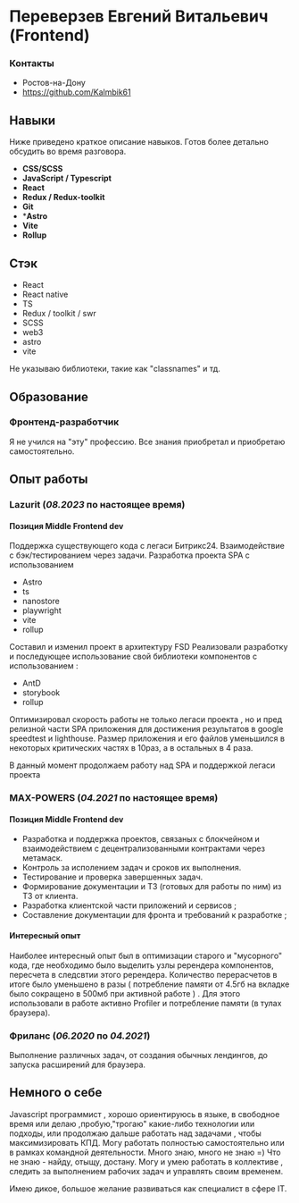 # Переверзев Евгений Витальевич (Frontend)

### Контакты
- Ростов-на-Дону
- https://github.com/Kalmbik61

## Навыки

Ниже приведено краткое описание навыков. Готов более детально обсудить во время разговора.

- **CSS/SCSS**
- **JavaScript / Typescript**
- **React**
- **Redux / Redux-toolkit**
- **Git**
- ***Astro**
- **Vite**
- **Rollup**

## Стэк

- React
- React native
- TS
- Redux / toolkit / swr
- SCSS
- web3
- astro
- vite

Не указываю библиотеки, такие как "classnames" и тд.

## Образование

### Фронтенд-разработчик
Я не учился на "эту" профессию. Все знания приобретал и приобретаю самостоятельно.

## Опыт работы

### Lazurit  (*08.2023* по настоящее время)
[website]: https://lazurit.com/

#### Позиция Middle Frontend dev

Поддержка существующего кода с легаси Битрикс24.
Взаимодействие с бэк/тестированием через задачи.
Разработка проекта SPA с использованием
- Astro
- ts
- nanostore
- playwright
- vite
- rollup

Составил и изменил проект в архитектуру FSD
Реализовали разработку и последующее использование свой библиотеки компонентов с использованием :
- AntD
- storybook
- rollup

Оптимизировал скорость работы не только легаси проекта , но и пред релизной части SPA приложения для достижения результатов в google speedtest и lighthouse.
Размер приложения и его файлов уменьшился в некоторых критических частях в 10раз, а в остальных в 4 раза.

В данный момент продолжаем работу над SPA и поддержкой легаси проекта

### MAX-POWERS  (*04.2021* по настоящее время)
[website]: https://maxpowers.info/

#### Позиция Middle Frontend dev

- Разработка и поддержка проектов, связаных с блокчейном и взаимодействием с децентрализованными контрактами через метамаск.
- Контроль за исполением задач и сроков их выполнения. 
- Тестирование и проверка завершенных задач. 
- Формирование документации и ТЗ (готовых для работы по ним) из ТЗ от клиента.
- Разработка клиентской части приложений и сервисов ;
- Составление документации для фронта и требований к разработке ;

#### Интересный опыт
Наиболее интересный опыт был в оптимизации старого и "мусорного" кода, где необходимо было выделить узлы ререндера компонентов, пересчета в следсвтии этого ререндера. Количество перерасчетов в итоге было уменьшено в разы ( потребление памяти от 4.5гб на вкладке было сокращено в 500мб при активной работе ) . Для этого использовали в работе активно Profiler и потребление памяти (в тулах браузера).

### Фриланс  (*06.2020* по *04.2021*)

Выполнение различных задач, от создания обычных лендингов, до запуска расширений для браузера.

## Немного о себе

Javascript программист , хорошо ориентируюсь в языке, в свободное время или делаю ,пробую,"трогаю" какие-либо технологии или подходы, или продолжаю дальше работать над задачами , чтобы максимизировать КПД.
Могу работать полностью самостоятельно или в рамках командной деятельности.
Много знаю, много не знаю =)
Что не знаю - найду, отыщу, достану.
Могу и умею работать в коллективе , следить за выполнением рабочих задач и управлять своим временем.

Имею дикое, большое желание развиваться как специалист в сфере IT.
